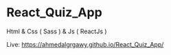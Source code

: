 # React_Quiz_App
Html &amp; Css ( Sass ) &amp; Js ( ReactJs )

Live: https://ahmedalgrgawy.github.io/React_Quiz_App/
